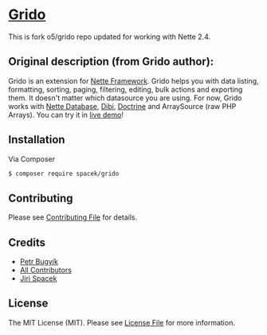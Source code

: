 [Grido](http://o5.github.io/grido-examples/)
=============

This is fork o5/grido repo updated for working with Nette 2.4.

## Original description (from Grido author):

Grido is an extension for [Nette Framework](http://nette.org/). Grido helps you with data listing, formatting, sorting, paging, filtering, editing, bulk actions and exporting them.
It doesn't matter which datasource you are using. For now, Grido works with [Nette Database](https://github.com/nette/database), [Dibi](https://github.com/dg/dibi), [Doctrine](https://github.com/doctrine/doctrine2) and ArraySource (raw PHP Arrays).
You can try it in [live demo](http://grido.bugyik.cz/example/)!

## Installation

Via Composer

``` bash
$ composer require spacek/grido
```

## Contributing

Please see [Contributing File](CONTRIBUTING.md) for details.


## Credits

- [Petr Bugyík][link-author]
- [All Contributors][link-contributors]
- [Jiri Spacek][link-spacek]

## License

The MIT License (MIT). Please see [License File](LICENSE.md) for more information.

[link-author]: https://github.com/o5
[link-spacek]: https://github.com/spacek
[link-contributors]: ../../contributors
